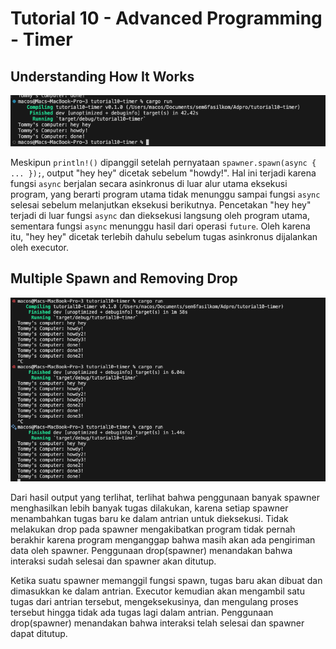 # Tutorial 10 - Advanced Programming - Timer

## Understanding How It Works

<img src="/images/1.2 tutorial10.png">

Meskipun `println!()` dipanggil setelah pernyataan `spawner.spawn(async { ... });`, output "hey hey" dicetak sebelum "howdy!". Hal ini terjadi karena fungsi `async` berjalan secara asinkronus di luar alur utama eksekusi program, yang berarti program utama tidak menunggu sampai fungsi `async` selesai sebelum melanjutkan eksekusi berikutnya. Pencetakan "hey hey" terjadi di luar fungsi `async` dan dieksekusi langsung oleh program utama, sementara fungsi `async` menunggu hasil dari operasi `future`. Oleh karena itu, "hey hey" dicetak terlebih dahulu sebelum tugas asinkronus dijalankan oleh executor.

## Multiple Spawn and Removing Drop
<img src="/images/1.3.png">

Dari hasil output yang terlihat, terlihat bahwa penggunaan banyak spawner menghasilkan lebih banyak tugas dilakukan, karena setiap spawner menambahkan tugas baru ke dalam antrian untuk dieksekusi. Tidak melakukan drop pada spawner mengakibatkan program tidak pernah berakhir karena program menganggap bahwa masih akan ada pengiriman data oleh spawner. Penggunaan drop(spawner) menandakan bahwa interaksi sudah selesai dan spawner akan ditutup.

Ketika suatu spawner memanggil fungsi spawn, tugas baru akan dibuat dan dimasukkan ke dalam antrian. Executor kemudian akan mengambil satu tugas dari antrian tersebut, mengeksekusinya, dan mengulang proses tersebut hingga tidak ada tugas lagi dalam antrian. Penggunaan drop(spawner) menandakan bahwa interaksi telah selesai dan spawner dapat ditutup.
